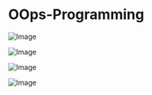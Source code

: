 # OOps-Programming

![Image](https://github.com/user-attachments/assets/ac9247dd-ce51-4cdb-a6f4-546f3f244087)

![Image](https://github.com/user-attachments/assets/481ee08e-f5bb-4389-b213-cc1d4ade4c71)

![Image](https://github.com/user-attachments/assets/9c562d5c-0f05-4dd9-a39a-e95273e04f2b)

![Image](https://github.com/user-attachments/assets/0ff66f0e-385f-48ba-9572-87f08260a9e2)
